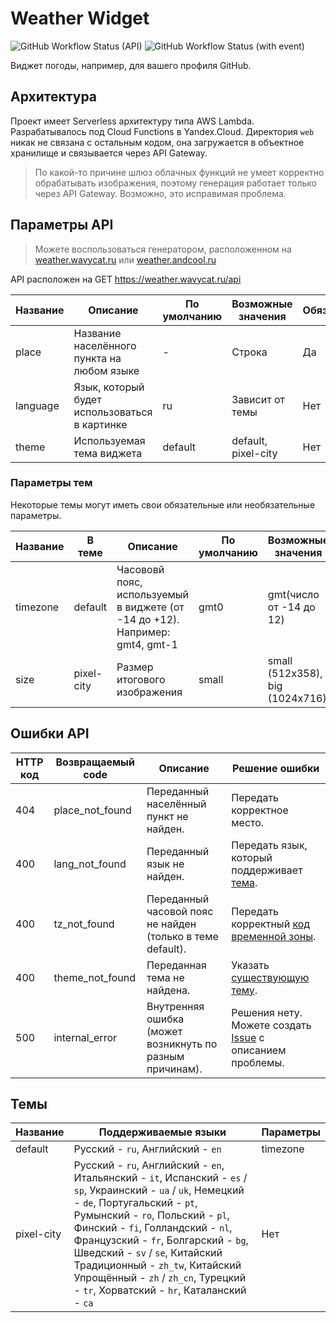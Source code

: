 # Weather Widget
![GitHub Workflow Status (API)](https://img.shields.io/github/actions/workflow/status/Andcool-Systems/weather-widget-api/deploy.yml?style=for-the-badge&logo=yandexcloud&logoColor=white&label=API%20Deploy&labelColor=1A222E&color=242B36&cacheSeconds=10)
![GitHub Workflow Status (with event)](https://img.shields.io/github/actions/workflow/status/Andcool-Systems/weather-widget-api/update-website.yml?style=for-the-badge&logo=yandexcloud&logoColor=white&label=Website%20Deploy&labelColor=1A222E&color=242B36&cacheSeconds=10)

Виджет погоды, например, для вашего профиля GitHub.

## Архитектура
Проект имеет Serverless архитектуру типа AWS Lambda.
Разрабатывалось под Cloud Functions в Yandex.Cloud.
Директория `web` никак не связана с остальным кодом, она загружается в объектное хранилище и связывается через API Gateway.
> По какой-то причине шлюз облачных функций не умеет корректно обрабатывать изображения, поэтому генерация работает только через API Gateway. Возможно, это исправимая проблема.

## Параметры API
> Можете воспользоваться генератором, расположенном на [weather.wavycat.ru](https://weather.wavycat.ru) или [weather.andcool.ru](https://weather.andcool.ru)

API расположен на GET https://weather.wavycat.ru/api

| Название | Описание                                     | По умолчанию | Возможные значения  | Обязательный |
|----------|----------------------------------------------|--------------|---------------------|--------------|
| place    | Название населённого пункта на любом языке   | -            | Строка              | Да           |
| language | Язык, который будет использоваться в картинке| ru           | Зависит от темы     | Нет          |
| theme    | Используемая тема виджета                    | default      | default, pixel-city | Нет          |

### Параметры тем
Некоторые темы могут иметь свои обязательные или необязательные параметры.

| Название | В теме     | Описание                                                                    | По умолчанию | Возможные значения              | Обязательный |
|----------|------------|-----------------------------------------------------------------------------|--------------|---------------------------------|--------------|
| timezone | default    | Часововй пояс, используемый в виджете (от -14 до +12). Например: gmt4, gmt-1| gmt0         | gmt(число от -14 до 12)         | Нет          |
| size     | pixel-city | Размер итогового изображения                                                | small        | small (512x358), big (1024x716) | Нет          |

## Ошибки API

| HTTP код | Возвращаемый code | Описание                                                     | Решение ошибки                                                                                                           |
|----------|-------------------|--------------------------------------------------------------|--------------------------------------------------------------------------------------------------------------------------|
| 404      | place_not_found   | Переданный населённый пункт не найден.                       | Передать корректное место.                                                                                               |
| 400      | lang_not_found    | Переданный язык не найден.                                   | Передать язык, который поддерживает [тема](https://github.com/Andcool-Systems/weather-widget-api#темы).                  |
| 400      | tz_not_found      | Переданный часовой пояс не найден (только в теме default).   | Передать корректный [код временной зоны](https://github.com/Andcool-Systems/weather-widget-api#параметры-тем).           |
| 400      | theme_not_found   | Переданная тема не найдена.                                  | Указать [существующую тему](https://github.com/Andcool-Systems/weather-widget-api#темы).                                 |
| 500      | internal_error    | Внутренняя ошибка (может возникнуть по разным причинам).     | Решения нету. Можете создать [Issue](https://github.com/Andcool-Systems/weather-widget-api/issues) с описанием проблемы. |

## Темы

| Название   | Поддерживаемые языки                                                                                                                                                                                                                                                                                                                                                                                                   | Параметры |
|------------|------------------------------------------------------------------------------------------------------------------------------------------------------------------------------------------------------------------------------------------------------------------------------------------------------------------------------------------------------------------------------------------------------------------------|-----------|
| default    | Русский - `ru`, Английский - `en`                                                                                                                                                                                                                                                                                                                                                                                      | timezone  |
| pixel-city | Русский - `ru`, Английский - `en`, Итальянский - `it`, Испанский - `es` / `sp`, Украинский - `ua` / `uk`, Немецкий - `de`, Португальский - `pt`, Румынский - `ro`, Польский - `pl`, Финский - `fi`, Голландский - `nl`, Французский - `fr`, Болгарский - `bg`, Шведский - `sv` / `se`, Китайский Традиционный - `zh_tw`, Китайский Упрощённый - `zh` / `zh_cn`, Турецкий - `tr`, Хорватский - `hr`, Каталанский - `ca` | Нет       |
